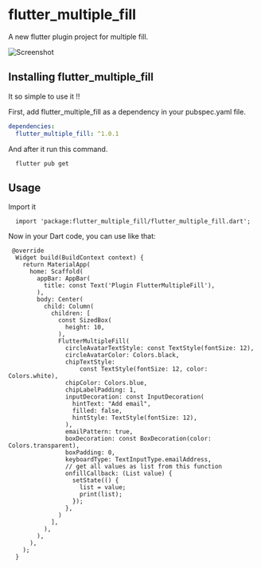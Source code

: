 # flutter_multiple_fill

A new flutter plugin project for multiple fill.

<img src="./example/assets/fluttermultiplefill.jpg" alt="Screenshot"/>

## Installing flutter_multiple_fill
It so simple to use it !!

First, add flutter_multiple_fill as a dependency in your pubspec.yaml file.

```yaml
dependencies:
  flutter_multiple_fill: ^1.0.1
```

And after it run this command.
```
  flutter pub get
```

## Usage
Import it
```
  import 'package:flutter_multiple_fill/flutter_multiple_fill.dart';
```
Now in your Dart code, you can use like that:
```
 @override
  Widget build(BuildContext context) {
    return MaterialApp(
      home: Scaffold(
        appBar: AppBar(
          title: const Text('Plugin FlutterMultipleFill'),
        ),
        body: Center(
          child: Column(
            children: [
              const SizedBox(
                height: 10,
              ),
              FlutterMultipleFill(
                circleAvatarTextStyle: const TextStyle(fontSize: 12),
                circleAvatarColor: Colors.black,
                chipTextStyle:
                    const TextStyle(fontSize: 12, color: Colors.white),
                chipColor: Colors.blue,
                chipLabelPadding: 1,
                inputDecoration: const InputDecoration(
                  hintText: "Add email",
                  filled: false,
                  hintStyle: TextStyle(fontSize: 12),
                ),
                emailPattern: true,
                boxDecoration: const BoxDecoration(color: Colors.transparent),
                boxPadding: 0,
                keyboardType: TextInputType.emailAddress,
                // get all values as list from this function
                onfillCallback: (List value) {
                  setState(() {
                    list = value;
                    print(list);
                  });
                },
              )
            ],
          ),
        ),
      ),
    );
  }
```

